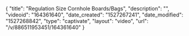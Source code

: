 {
    "title": "Regulation Size Cornhole Boards\/Bags",
    "description": "",
    "videoid": "164361640",
    "date_created": "1527267241",
    "date_modified": "1527268842",
    "type": "captivate",
    "layout": "video",
    "url": "\/v\/886511953451\/164361640"
}